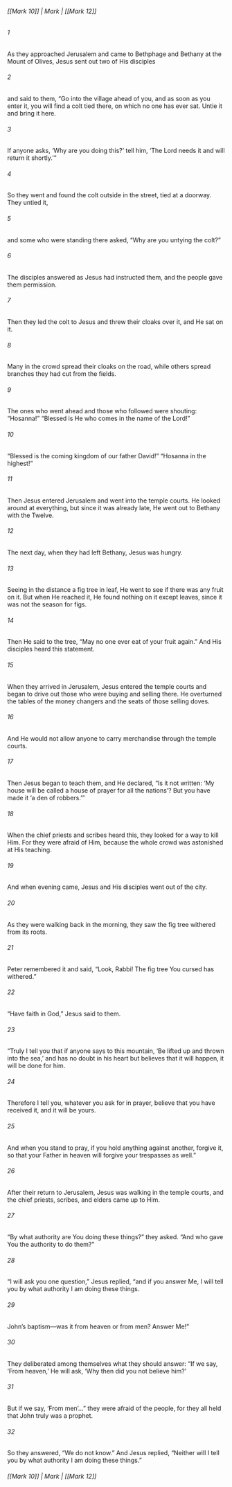 ###### [[Mark 10]] | Mark | [[Mark 12]]

###### 1
As they approached Jerusalem and came to Bethphage and Bethany at the Mount of Olives, Jesus sent out two of His disciples
###### 2
and said to them, “Go into the village ahead of you, and as soon as you enter it, you will find a colt tied there, on which no one has ever sat. Untie it and bring it here.
###### 3
If anyone asks, ‘Why are you doing this?’ tell him, ‘The Lord needs it and will return it shortly.’”
###### 4
So they went and found the colt outside in the street, tied at a doorway. They untied it,
###### 5
and some who were standing there asked, “Why are you untying the colt?”
###### 6
The disciples answered as Jesus had instructed them, and the people gave them permission.
###### 7
Then they led the colt to Jesus and threw their cloaks over it, and He sat on it.
###### 8
Many in the crowd spread their cloaks on the road, while others spread branches they had cut from the fields.
###### 9
The ones who went ahead and those who followed were shouting: “Hosanna!” “Blessed is He who comes in the name of the Lord!”
###### 10
“Blessed is the coming kingdom of our father David!” “Hosanna in the highest!”
###### 11
Then Jesus entered Jerusalem and went into the temple courts. He looked around at everything, but since it was already late, He went out to Bethany with the Twelve.
###### 12
The next day, when they had left Bethany, Jesus was hungry.
###### 13
Seeing in the distance a fig tree in leaf, He went to see if there was any fruit on it. But when He reached it, He found nothing on it except leaves, since it was not the season for figs.
###### 14
Then He said to the tree, “May no one ever eat of your fruit again.” And His disciples heard this statement.
###### 15
When they arrived in Jerusalem, Jesus entered the temple courts and began to drive out those who were buying and selling there. He overturned the tables of the money changers and the seats of those selling doves.
###### 16
And He would not allow anyone to carry merchandise through the temple courts.
###### 17
Then Jesus began to teach them, and He declared, “Is it not written: ‘My house will be called a house of prayer for all the nations’? But you have made it ‘a den of robbers.’”
###### 18
When the chief priests and scribes heard this, they looked for a way to kill Him. For they were afraid of Him, because the whole crowd was astonished at His teaching.
###### 19
And when evening came, Jesus and His disciples went out of the city.
###### 20
As they were walking back in the morning, they saw the fig tree withered from its roots.
###### 21
Peter remembered it and said, “Look, Rabbi! The fig tree You cursed has withered.”
###### 22
“Have faith in God,” Jesus said to them.
###### 23
“Truly I tell you that if anyone says to this mountain, ‘Be lifted up and thrown into the sea,’ and has no doubt in his heart but believes that it will happen, it will be done for him.
###### 24
Therefore I tell you, whatever you ask for in prayer, believe that you have received it, and it will be yours.
###### 25
And when you stand to pray, if you hold anything against another, forgive it, so that your Father in heaven will forgive your trespasses as well.”
###### 26
After their return to Jerusalem, Jesus was walking in the temple courts, and the chief priests, scribes, and elders came up to Him.
###### 27
“By what authority are You doing these things?” they asked. “And who gave You the authority to do them?”
###### 28
“I will ask you one question,” Jesus replied, “and if you answer Me, I will tell you by what authority I am doing these things.
###### 29
John’s baptism—was it from heaven or from men? Answer Me!”
###### 30
They deliberated among themselves what they should answer: “If we say, ‘From heaven,’ He will ask, ‘Why then did you not believe him?’
###### 31
But if we say, ‘From men’...” they were afraid of the people, for they all held that John truly was a prophet.
###### 32
So they answered, “We do not know.” And Jesus replied, “Neither will I tell you by what authority I am doing these things.”

###### [[Mark 10]] | Mark | [[Mark 12]]
